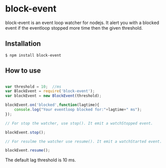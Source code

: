 # block-event
block-event is an event loop watcher for nodejs. It alert you with a blocked event if the eventloop stopped more time then the given threshold.

## Installation

```
$ npm install block-event
```

## How to use

```javascript

var threshold = 10;  //ms
var BlockEvent = require('block-event');
var blockEvent = new BlockEvent(threshold);

blockEvent.on('blocked',function(lagtime){
    console.log("Your eventloop blocked for:"+lagtime+" ms");
});

// For stop the watcher, use stop(). It emit a watchStopped event.

blockEvent.stop();

// For resulme the watcher use resume(). It emit a watchStarted event.

blockEvent.resume();

```

The default lag threshold is 10 ms.

